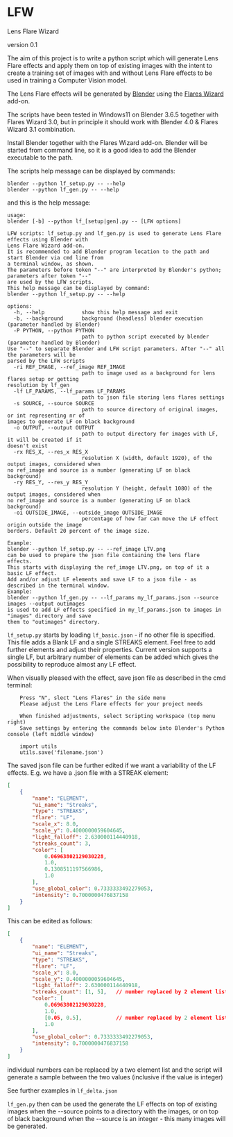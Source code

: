 # LFW
Lens Flare Wizard

version 0.1

The aim of this project is to write a python script which will generate Lens Flare effects and apply them on top of existing images with the intent to create a training set of images with and without Lens Flare effects to be used in training a Computer Vision model.

The Lens Flare effects will be generated by [Blender](https://www.blender.org/) using the [Flares Wizard](https://blendermarket.com/products/flares-wizard) add-on.

The scripts have been tested in Windows11 on Blender 3.6.5 together with Flares Wizard 3.0, but in principle it should work with Blender 4.0 & Flares Wizard 3.1 combination.

Install Blender together with the Flares Wizard add-on.  Blender will be started from command line, so it is a good idea to add the Blender executable to the path.

The scripts help message can be displayed by commands:
```
blender --python lf_setup.py -- --help
blender --python lf_gen.py -- --help
```

and this is the help message:

```
usage:
blender [-b] --python lf_[setup|gen].py -- [LFW options]

LFW scripts: lf_setup.py and lf_gen.py is used to generate Lens Flare effects using Blender with
Lens Flare Wizard add-on.
It is recommended to add Blender program location to the path and start Blender via cmd line from
a terminal window, as shown.
The parameters before token "--" are interpreted by Blender's python; parameters after token "--"
are used by the LFW scripts.
This help message can be displayed by command:
blender --python lf_setup.py -- --help

options:
  -h, --help            show this help message and exit
  -b, --background      background (headless) blender execution (parameter handled by Blender)
  -P PYTHON, --python PYTHON
                        path to python script executed by blender (parameter handled by Blender)
Use "--" to separate Blender and LFW script parameters. After "--" all the parameters will be
parsed by the LFW scripts
  -ri REF_IMAGE, --ref_image REF_IMAGE
                        path to image used as a background for lens flares setup or getting
resolution by lf_gen
  -lf LF_PARAMS, --lf_params LF_PARAMS
                        path to json file storing lens flares settings
  -s SOURCE, --source SOURCE
                        path to source directory of original images, or int representing nr of
images to generate LF on black background
  -o OUTPUT, --output OUTPUT
                        path to output directory for images with LF, it will be created if it
doesn't exist
  -rx RES_X, --res_x RES_X
                        resolution X (width, default 1920), of the output images, considered when
no ref_image and source is a number (generating LF on black background)
  -ry RES_Y, --res_y RES_Y
                        resolution Y (height, default 1080) of the output images, considered when
no ref_image and source is a number (generating LF on black background)
  -oi OUTSIDE_IMAGE, --outside_image OUTSIDE_IMAGE
                        percentage of how far can move the LF effect origin outside the image
borders. Default 20 percent of the image size.

Example:
blender --python lf_setup.py -- --ref_image LTV.png
can be used to prepare the json file containing the lens flare effects.
This starts with displaying the ref_image LTV.png, on top of it a basic LF effect.
Add and/or adjust LF elements and save LF to a json file - as described in the terminal window.
Example:
blender --python lf_gen.py -- --lf_params my_lf_params.json --source images --output outimages
is used to add LF effects specified in my_lf_params.json to images in "images" directory and save
them to "outimages" directory.
```

`lf_setup.py` starts by loading `lf_basic.json` - if no other file is specified.  This file adds a Blank LF and a single STREAKS element.  Feel free to add further elements and adjust their properties.  Current version supports a single LF, but arbitrary number of elements can be added which gives the possibility to reproduce almost any LF effect.

When visually pleased with the effect, save json file as described in the cmd terminal:

```
    Press "N", slect "Lens Flares" in the side menu
    Please adjust the Lens Flare effects for your project needs

    When finished adjustments, select Scripting workspace (top menu right)
    Save settings by entering the commands below into Blender's Python console (left middle window)

    import utils
    utils.save('filename.json')
```

The saved json file can be further edited if we want a variability of the LF effects.  E.g. we have a .json file with a STREAK element:

```json
[
    {
        "name": "ELEMENT",
        "ui_name": "Streaks",
        "type": "STREAKS",
        "flare": "LF",
        "scale_x": 8.0,
        "scale_y": 0.4000000059604645,
        "light_falloff": 2.630000114440918,
        "streaks_count": 3,
        "color": [
            0.06963802129030228,
            1.0,
            0.1308511197566986,
            1.0
        ],
        "use_global_color": 0.7333333492279053,
        "intensity": 0.7000000476837158
    }
]
```

This can be edited as follows:

```json
[
    {
        "name": "ELEMENT",
        "ui_name": "Streaks",
        "type": "STREAKS",
        "flare": "LF",
        "scale_x": 8.0,
        "scale_y": 0.4000000059604645,
        "light_falloff": 2.630000114440918,
        "streaks_count": [1, 5],   // number replaced by 2 element list
        "color": [
            0.06963802129030228,
            1.0,
            [0.05, 0.5],           // number replaced by 2 element list
            1.0
        ],
        "use_global_color": 0.7333333492279053,
        "intensity": 0.7000000476837158
    }
]
```

individual numbers can be replaced by a two element list and the script will generate a sample between the two values (inclusive if the value is integer)

See further examples in `lf_delta.json`

`lf_gen.py` then can be used the generate the LF effects on top of existing images when the --source points to a directory with the images, or on top of black background when the --source is an integer - this many images will be generated.